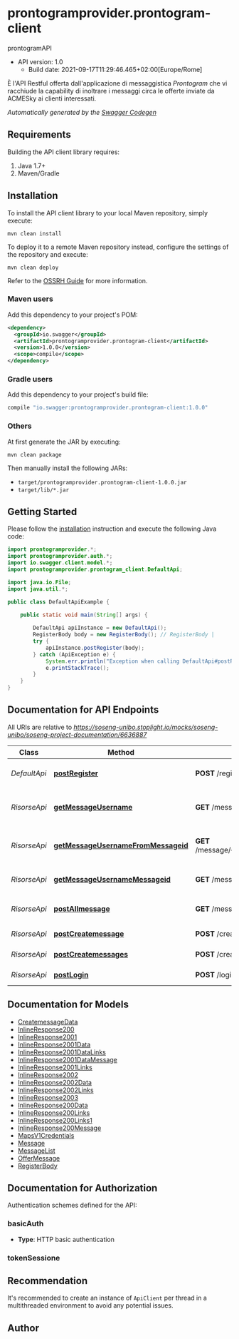 # prontogramprovider.prontogram-client

prontogramAPI
- API version: 1.0
  - Build date: 2021-09-17T11:29:46.465+02:00[Europe/Rome]

È l'API Restful offerta dall'applicazione di messaggistica *Prontogram* che vi racchiude la capability di inoltrare i messaggi circa le offerte inviate da ACMESky ai clienti interessati.


*Automatically generated by the [Swagger Codegen](https://github.com/swagger-api/swagger-codegen)*


## Requirements

Building the API client library requires:
1. Java 1.7+
2. Maven/Gradle

## Installation

To install the API client library to your local Maven repository, simply execute:

```shell
mvn clean install
```

To deploy it to a remote Maven repository instead, configure the settings of the repository and execute:

```shell
mvn clean deploy
```

Refer to the [OSSRH Guide](http://central.sonatype.org/pages/ossrh-guide.html) for more information.

### Maven users

Add this dependency to your project's POM:

```xml
<dependency>
  <groupId>io.swagger</groupId>
  <artifactId>prontogramprovider.prontogram-client</artifactId>
  <version>1.0.0</version>
  <scope>compile</scope>
</dependency>
```

### Gradle users

Add this dependency to your project's build file:

```groovy
compile "io.swagger:prontogramprovider.prontogram-client:1.0.0"
```

### Others

At first generate the JAR by executing:

```shell
mvn clean package
```

Then manually install the following JARs:

* `target/prontogramprovider.prontogram-client-1.0.0.jar`
* `target/lib/*.jar`

## Getting Started

Please follow the [installation](#installation) instruction and execute the following Java code:

```java
import prontogramprovider.*;
import prontogramprovider.auth.*;
import io.swagger.client.model.*;
import prontogramprovider.prontogram_client.DefaultApi;

import java.io.File;
import java.util.*;

public class DefaultApiExample {

    public static void main(String[] args) {
        
        DefaultApi apiInstance = new DefaultApi();
        RegisterBody body = new RegisterBody(); // RegisterBody | 
        try {
            apiInstance.postRegister(body);
        } catch (ApiException e) {
            System.err.println("Exception when calling DefaultApi#postRegister");
            e.printStackTrace();
        }
    }
}
```

## Documentation for API Endpoints

All URIs are relative to *https://soseng-unibo.stoplight.io/mocks/soseng-unibo/soseng-project-documentation/6636887*

Class | Method | HTTP request | Description
------------ | ------------- | ------------- | -------------
*DefaultApi* | [**postRegister**](docs/DefaultApi.md#postRegister) | **POST** /register | Registra un nuovo utente
*RisorseApi* | [**getMessageUsername**](docs/RisorseApi.md#getMessageUsername) | **GET** /message/{username} | Restituisci i primi 10 messaggi del cliente
*RisorseApi* | [**getMessageUsernameFromMessageid**](docs/RisorseApi.md#getMessageUsernameFromMessageid) | **GET** /message/{username}/from/{messageid} | Restituisci 10 messaggi del cliente
*RisorseApi* | [**getMessageUsernameMessageid**](docs/RisorseApi.md#getMessageUsernameMessageid) | **GET** /message/{username}/{messageid} | Restituisci il messaggio del cliente
*RisorseApi* | [**postAllmessage**](docs/RisorseApi.md#postAllmessage) | **GET** /message | Restituisci tutti i messaggi
*RisorseApi* | [**postCreatemessage**](docs/RisorseApi.md#postCreatemessage) | **POST** /createmessage | Invia messaggio
*RisorseApi* | [**postCreatemessages**](docs/RisorseApi.md#postCreatemessages) | **POST** /createmessages | Invia messaggi
*RisorseApi* | [**postLogin**](docs/RisorseApi.md#postLogin) | **POST** /login | Autentica un cliente

## Documentation for Models

 - [CreatemessageData](docs/CreatemessageData.md)
 - [InlineResponse200](docs/InlineResponse200.md)
 - [InlineResponse2001](docs/InlineResponse2001.md)
 - [InlineResponse2001Data](docs/InlineResponse2001Data.md)
 - [InlineResponse2001DataLinks](docs/InlineResponse2001DataLinks.md)
 - [InlineResponse2001DataMessage](docs/InlineResponse2001DataMessage.md)
 - [InlineResponse2001Links](docs/InlineResponse2001Links.md)
 - [InlineResponse2002](docs/InlineResponse2002.md)
 - [InlineResponse2002Data](docs/InlineResponse2002Data.md)
 - [InlineResponse2002Links](docs/InlineResponse2002Links.md)
 - [InlineResponse2003](docs/InlineResponse2003.md)
 - [InlineResponse200Data](docs/InlineResponse200Data.md)
 - [InlineResponse200Links](docs/InlineResponse200Links.md)
 - [InlineResponse200Links1](docs/InlineResponse200Links1.md)
 - [InlineResponse200Message](docs/InlineResponse200Message.md)
 - [MapsV1Credentials](docs/MapsV1Credentials.md)
 - [Message](docs/Message.md)
 - [MessageList](docs/MessageList.md)
 - [OfferMessage](docs/OfferMessage.md)
 - [RegisterBody](docs/RegisterBody.md)

## Documentation for Authorization

Authentication schemes defined for the API:
### basicAuth

- **Type**: HTTP basic authentication

### tokenSessione



## Recommendation

It's recommended to create an instance of `ApiClient` per thread in a multithreaded environment to avoid any potential issues.

## Author


